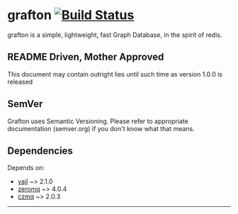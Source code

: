 # grafton [![Build Status](https://travis-ci.org/jfredett/grafton.png?branch=master)](http://travis-ci.org/jfredett/grafton)

grafton is a simple, lightweight, fast Graph Database, in the spirit of redis.

## README Driven, Mother Approved

This document may contain outright lies until such time as version 1.0.0 is
released

## SemVer

Grafton uses Semantic Versioning. Please refer to appropriate documentation
(semver.org) if you don't know what that means.

## Dependencies

Depends on:

* [yajl](http://github.com/lloyd/yajl/tarball/2.1.0) ~> 2.1.0
* [zeromq](https://github.com/zeromq/libzmq) ~> 4.0.4
* [czmq](https://github.com/zeromq/czmq) ~> 2.0.3

------------------------------------------------------------------------------
